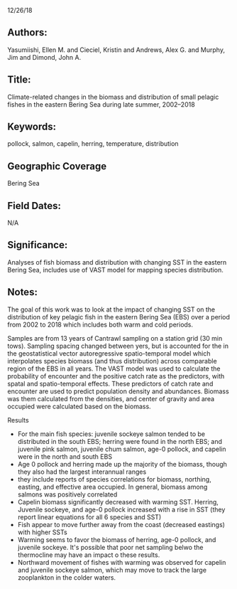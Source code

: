 12/26/18
## Authors:
Yasumiishi, Ellen M. and Cieciel, Kristin and Andrews, Alex G. and Murphy, Jim and Dimond, John A.
## Title:
Climate-related changes in the biomass and distribution of small pelagic fishes in the eastern Bering Sea during late summer, 2002–2018
## Keywords:
pollock, salmon, capelin, herring, temperature, distribution
## Geographic Coverage
Bering Sea
## Field Dates:
N/A
## Significance:
Analyses of fish biomass and distribution with changing SST in the eastern Bering Sea, includes use of VAST model for mapping species distribution.

## Notes:
The goal of this work was to look at the impact of changing SST on the distribution of key pelagic fish in the eastern Bering Sea (EBS) over a period from 2002 to 2018 which includes both warm and cold periods.

Samples are from 13 years of Cantrawl sampling on a station grid (30 min tows). Sampling spacing changed between yers, but is accounted for the in the geostatistical vector autoregressive spatio-temporal model which interpolates species biomass (and thus distribution) across comparable region of the EBS in all years. The VAST model was used to calculate the probability of encounter and the positive catch rate as the predictors, with spatal and spatio-temporal effects. These predictors of catch rate and encounter are used to predict population density and abundances. Biomass was them calculated from the densities, and center of gravity and area occupied were calculated based on the biomass.

Results
- For the main fish species: juvenile sockeye salmon tended to be distributed in the south EBS; herring were found in the north EBS; and juvenile pink salmon, juvenile chum salmon, age-0 pollock, and capelin were in the north and south EBS
- Age 0 pollock and herring made up the majority of the biomass, though they also had the largest interannual ranges
- they include reports of species correlations for biomass, northing, easting, and effective area occupied. In general, biomass among salmons was positively correlated
- Capelin biomass significantly decreased with warming SST. Herring, Juvenile sockeye, and age-0 pollock increased with a rise in SST (they report linear equations for all 6 species and SST)
- Fish appear to move further away from the coast (decreased eastings) with higher SSTs
- Warming seems to favor the biomass of herring, age-0 pollock, and juvenile sockeye. It's possible that poor net sampling belwo the thermocline may have an impact o these results.
- Northward movement of fishes with warming was observed for capelin and juvenile sockeye salmon, which may move to track the large zooplankton in the colder waters.

